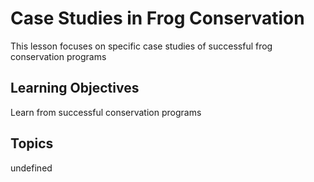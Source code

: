 # Case Studies in Frog Conservation

This lesson focuses on specific case studies of successful frog conservation programs

## Learning Objectives
Learn from successful conservation programs

## Topics
undefined
